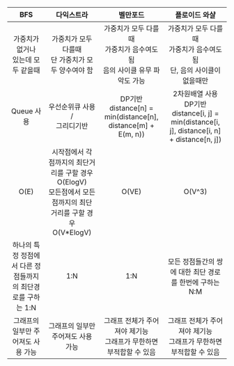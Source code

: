 | BFS | 다익스트라 | 벨만포드 | 플로이드 와샬 |
|:---:|:---:|:---:|:---:|
| 가중치가 없거나<br>있는데 모두 같을때 | 가중치가 모두 다를때<br>단 가중치가 모두 양수여야 함 | 가중치가 모두 다를때<br>가중치가 음수여도 됨<br>음의 사이클 유무 파악도 가능 | 가중치가 모두 다를때<br>가중치가 음수여도 됨<br>단, 음의 사이클이 없을때만 |
| Queue 사용 | 우선순위큐 사용 /<br>그리디기반 | DP기반<br>distance\[n\] =<br>min(distance\[n\],   distance\[m\] + E(m, n)) | 2차원배열 사용<br>DP기반<br>distance\[i, j\] =<br>min(distance\[i, j\],   distance\[i, n\] + distance\[n, j\]) |
| O(E) | 시작점에서 각 점까지의 최단거리를 구할 경우 O(ElogV)<br>모든점에서 모든 점까지의 최단 거리를 구할 경우 O(V\*ElogV) | O(VE) | O(V^3) |
| 하나의 특정 정점에서 다른 정점들까지의 최단경로를 구하는 1:N | 1:N | 1:N | 모든 정점들간의 쌍에 대한 최단 경로를 한번에 구하는 N:M |
| 그래프의 일부만   주어져도 사용 가능 | 그래프의 일부만   주어져도 사용 가능 | 그래프 전체가 주어져야 제기능<br>그래프가 무한하면 부적합할 수 있음 | 그래프 전체가 주어져야 제기능<br>그래프가 무한하면 부적합할 수 있음 |
